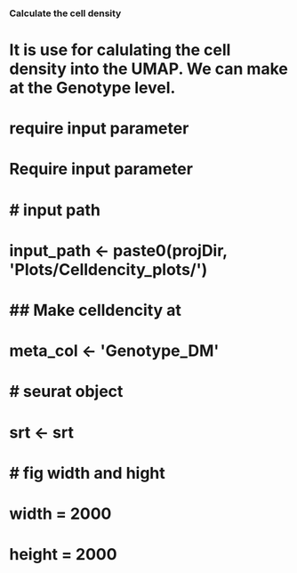 


### Calculate the cell density

# It is use for calulating the cell density into the UMAP. We can make at the Genotype level. 

# require input parameter
# Require input parameter
# # input path
# input_path <- paste0(projDir, 'Plots/Celldencity_plots/')
# ## Make celldencity at
# meta_col <- 'Genotype_DM'

# # seurat object
# srt <- srt

# # fig width and hight
# width = 2000
# height = 2000